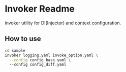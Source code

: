 # Invoker Readme
invoker utility for DI(Injector) and context configuration.

## How to use
```sh
cd sample
invoker logging.yaml invoke_option.yaml \
  --config config_base.yaml \ 
  --config config_diff.yaml
```